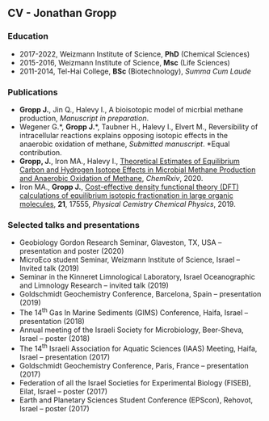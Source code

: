 ## CV - Jonathan Gropp

### Education
- 2017-2022, Weizmann Institute of Science, **PhD** (Chemical Sciences)
- 2015-2016, Weizmann Institute of Science, **Msc** (Life Sciences)
- 2011-2014, Tel-Hai College, **BSc** (Biotechnology), *Summa Cum Laude*

### Publications
- **Gropp J.**, Jin Q., Halevy I., A bioisotopic model of micrbial methane production, *Manuscript in preparation*.
- Wegener G.\*, **Gropp J.**\*, Taubner H., Halevy I., Elvert M., Reversibility of intracellular reactions explains opposing isotopic effects in the anaerobic oxidation of methane, *Submitted manuscript*. \*Equal contribution.
- **Gropp, J.**, Iron MA., Halevy I., [Theoretical Estimates of Equilibrium Carbon and Hydrogen Isotope Effects in Microbial Methane Production and Anaerobic Oxidation of Methane](https://chemrxiv.org/articles/preprint/Theoretical_Estimates_of_Equilibrium_Carbon_and_Hydrogen_Isotope_Effects_in_Microbial_Methane_Production_and_Anaerobic_Oxidation_of_Methane/12906035), *ChemRxiv*, 2020.
- Iron MA., **Gropp J.**, [Cost-effective density functional theory (DFT) calculations of equilibrium isotopic fractionation in large organic molecules](https://pubs.rsc.org/en/content/articlelanding/2019/cp/c9cp02975c), **21**, 17555, *Physical Cemistry Chemical Physics*, 2019.

### Selected talks and presentations
- Geobiology Gordon Research Seminar, Glaveston, TX, USA – presentation and poster (2020)
- MicroEco student Seminar, Weizmann Institute of Science, Israel – Invited talk (2019)
- Seminar in the Kinneret Limnological Laboratory, Israel Oceanographic and Limnology Research – invited talk (2019)
- Goldschmidt Geochemistry Conference, Barcelona, Spain – presentation (2019)
- The 14<sup>th</sup> Gas In Marine Sediments (GIMS) Conference, Haifa, Israel – presentation (2018)
- Annual meeting of the Israeli Society for Microbiology, Beer-Sheva, Israel – poster (2018)
- The 14<sup>th</sup> Israeli Association for Aquatic Sciences (IAAS) Meeting, Haifa, Israel – presentation (2017) 
- Goldschmidt Geochemistry Conference, Paris, France – presentation (2017)
- Federation of all the Israel Societies for Experimental Biology (FISEB), Eilat, Israel – poster (2017)
- Earth and Planetary Sciences Student Conference (EPScon), Rehovot, Israel – poster (2017)

